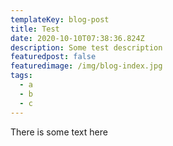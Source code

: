 ```yaml
---
templateKey: blog-post
title: Test
date: 2020-10-10T07:38:36.824Z
description: Some test description
featuredpost: false
featuredimage: /img/blog-index.jpg
tags:
  - a
  - b
  - c
---
```

There is some text here